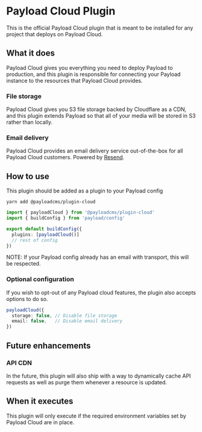 # Payload Cloud Plugin

This is the official Payload Cloud plugin that is meant to be installed for any project that deploys on Payload Cloud.

## What it does

Payload Cloud gives you everything you need to deploy Payload to production, and this plugin is responsible for connecting your Payload instance to the resources that Payload Cloud provides.

### File storage

Payload Cloud gives you S3 file storage backed by Cloudflare as a CDN, and this plugin extends Payload so that all of your media will be stored in S3 rather than locally.

### Email delivery

Payload Cloud provides an email delivery service out-of-the-box for all Payload Cloud customers. Powered by [Resend](https://resend.com).

## How to use

This plugin should be added as a plugin to your Payload config

`yarn add @payloadcms/plugin-cloud`

```ts
import { payloadCloud } from '@payloadcms/plugin-cloud'
import { buildConfig } from 'payload/config'

export default buildConfig({
  plugins: [payloadCloud()]
  // rest of config
})
```

NOTE: If your Payload config already has an email with transport, this will be respected.

### Optional configuration

If you wish to opt-out of any Payload cloud features, the plugin also accepts options to do so.

```ts
payloadCloud({
  storage: false, // Disable file storage
  email: false,   // Disable email delivery
})
```

## Future enhancements

### API CDN

In the future, this plugin will also ship with a way to dynamically cache API requests as well as purge them whenever a resource is updated.

## When it executes

This plugin will only execute if the required environment variables set by Payload Cloud are in place.
